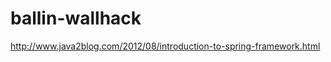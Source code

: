 ballin-wallhack
===============

http://www.java2blog.com/2012/08/introduction-to-spring-framework.html
